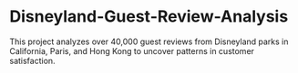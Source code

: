 # Disneyland-Guest-Review-Analysis
This project analyzes over 40,000 guest reviews from Disneyland parks in California, Paris, and Hong Kong to uncover patterns in customer satisfaction.
